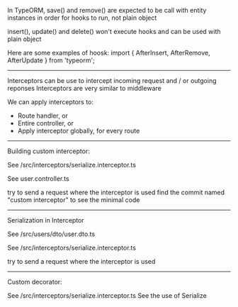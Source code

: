 In TypeORM, save() and remove() are expected
to be call with entity instances in order for hooks to run, not plain object

insert(), update() and delete() won't execute hooks and can be used with plain object

Here are some examples of hoosk:
import { AfterInsert, AfterRemove, AfterUpdate } from 'typeorm';

---

Interceptors can be use to intercept incoming request and / or outgoing reponses
Interceptors are very similar to middleware

We can apply interceptors to:

- Route handler, or
- Entire controller, or
- Apply interceptor globally, for every route

---

Building custom interceptor:

See /src/interceptors/serialize.interceptor.ts

See user.controller.ts

try to send a request where the interceptor is used
find the commit named "custom interceptor" to see the minimal code

---

Serialization in Interceptor

See /src/users/dto/user.dto.ts

See /src/interceptors/serialize.interceptor.ts

try to send a request where the interceptor is used

---

Custom decorator:

See /src/interceptors/serialize.interceptor.ts
See the use of Serialize
